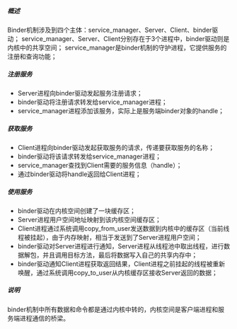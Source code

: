 ##### 概述
Binder机制涉及到四个主体：service_manager、Server、Client、binder驱动；
service_manager、Server、Client分别存在于3个进程中，binder驱动则是内核中的共享空间；
service_manager是binder机制的守护进程，它提供服务的注册和查询功能；

##### 注册服务
- Server进程向binder驱动发起服务注册请求；
- binder驱动将注册请求转发给service_manager进程；
- service_manager进程添加该服务，实际上是服务端binder对象的handle；

##### 获取服务
- Client进程向binder驱动发起获取服务的请求，传递要获取服务的名称；
- binder驱动将该请求转发给service_manager进程；
- service_manager查找到Client需要的服务信息（handle）；
- 通过binder驱动将handle返回给Client进程；

##### 使用服务
- binder驱动在内核空间创建了一块缓存区；
- Server进程用户空间地址映射到该内核空间缓存区；
- Client进程通过系统调用copy_from_user发送数据到内核中的缓存区（当前线程被挂起），由于内存映射，相当于发送到了Server进程用户空间；
- binder驱动对Server进程进行通知，Server进程从线程池中取出线程，进行数据解包，并且调用目标方法，最后将数据写入自己的共享内存中；
- binder驱动通知Client进程获取返回结果，Client进程之前挂起的线程被重新唤醒，通过系统调用copy_to_user从内核缓存区接收Server返回的数据；

##### 说明
binder机制中所有数据和命令都是通过内核中转的，内核空间是客户端进程和服务端进程通信的桥梁。

